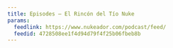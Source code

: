 ```yaml
---
title: Episodes – El Rincón del Tío Nuke
params:
  feedlink: https://www.nukeador.com/podcast/feed/
  feedid: 4728508ee1f4d94d79f4f25b06fbeb8b
---
```

